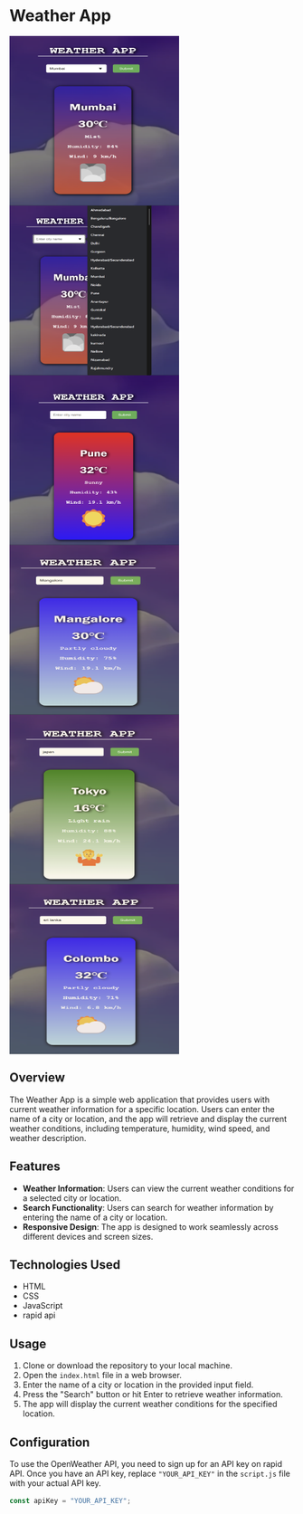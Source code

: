# Weather App
<div style="display:grid;grid-template-column:30% 30% 30%" >
<img src="weather-app/images/profile1.png" width=300 height=300>
<img src="weather-app/images/profile2.png" width=300 height=300>
<img src="weather-app/images/profile6.png" width=300 height=300>
<img src="weather-app/images/profile4.png" width=300 height=300>
<img src="weather-app/images/profile5.png" width=300 height=300>
<img src="weather-app/images/profile7.png" width=300 height=300>
</div>

## Overview
The Weather App is a simple web application that provides users with current weather information for a specific location. Users can enter the name of a city or location, and the app will retrieve and display the current weather conditions, including temperature, humidity, wind speed, and weather description.

## Features
- **Weather Information**: Users can view the current weather conditions for a selected city or location.
- **Search Functionality**: Users can search for weather information by entering the name of a city or location.
- **Responsive Design**: The app is designed to work seamlessly across different devices and screen sizes.

## Technologies Used
- HTML
- CSS
- JavaScript
- rapid api

## Usage
1. Clone or download the repository to your local machine.
2. Open the `index.html` file in a web browser.
3. Enter the name of a city or location in the provided input field.
4. Press the "Search" button or hit Enter to retrieve weather information.
5. The app will display the current weather conditions for the specified location.

## Configuration
To use the OpenWeather API, you need to sign up for an API key on rapid API. Once you have an API key, replace `"YOUR_API_KEY"` in the `script.js` file with your actual API key.

```javascript
const apiKey = "YOUR_API_KEY";
